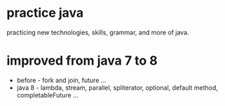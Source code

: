 # practice java
practicing new technologies, skills, grammar, and more of java.

# improved from java 7 to 8
- before - fork and join, future ...
- java 8 - lambda, stream, parallel, spliterator, optional, default method, completableFuture ...
